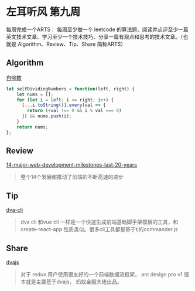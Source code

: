 # 左耳听风 第九周

每周完成一个ARTS： 每周至少做一个 leetcode 的算法题、阅读并点评至少一篇英文技术文章、学习至少一个技术技巧、分享一篇有观点和思考的技术文章。（也就是 Algorithm、Review、Tip、Share 简称ARTS）

## Algorithm
  
[自除数](https://leetcode-cn.com/problems/self-dividing-numbers/submissions/)

```javascript
let selfDividingNumbers = function(left, right) {
    let nums = [];
    for (let i = left; i <= right; i++) {
      [...i.toString()].every(val => {
        return (+val !== 0 && i % val === 0)
      }) && nums.push(i);
    }
    return nums;
};
```

## Review 

[14-major-web-development-milestones-last-20-years](http://blog.thefirehoseproject.com/posts/14-major-web-development-milestones-last-20-years/)

>整个14个发展都推动了前端的不断高速的进步

## Tip
 
[dva-cli](https://dvajs.com/knowledgemap/#%E5%88%87%E6%8D%A2-history-%E4%B8%BA-browserhistory)

> dva cli 和vue cli 一样是一个快速生成前端基础脚手架模板的工具，和create-react-app 性质类似。很多cli工具都是基于tj的commander.js 

## Share
 
[dvajs](https://dvajs.com/)
 
> 对于 redux 用户使用很友好的一个前端数据流框架， ant design pro v1 版本就是主要基于dvajs， 蚂蚁金服大佬出品。